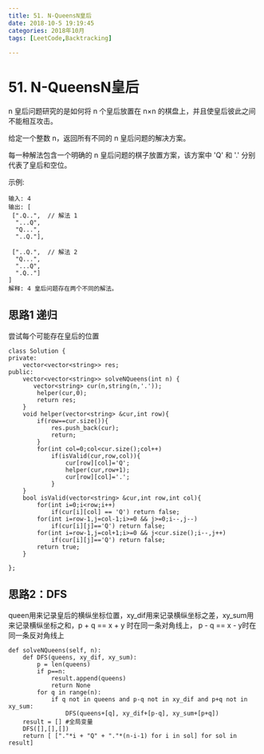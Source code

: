 ```yaml
---
title: 51. N-QueensN皇后
date: 2018-10-5 19:19:45 
categories: 2018年10月
tags: [LeetCode,Backtracking]
 
---
```

# 51. N-QueensN皇后


n 皇后问题研究的是如何将 n 个皇后放置在 n×n 的棋盘上，并且使皇后彼此之间不能相互攻击。

 

<!-- more -->



给定一个整数 n，返回所有不同的 n 皇后问题的解决方案。

每一种解法包含一个明确的 n 皇后问题的棋子放置方案，该方案中 'Q' 和 '.' 分别代表了皇后和空位。

示例:
	
	输入: 4
	输出: [
	 [".Q..",  // 解法 1
	  "...Q",
	  "Q...",
	  "..Q."],
	
	 ["..Q.",  // 解法 2
	  "Q...",
	  "...Q",
	  ".Q.."]
	]
	解释: 4 皇后问题存在两个不同的解法。


## 思路1 递归

尝试每个可能存在皇后的位置

	class Solution {
	private:
	    vector<vector<string>> res;
	public:
	    vector<vector<string>> solveNQueens(int n) {
	       vector<string> cur(n,string(n,'.'));
	        helper(cur,0);
	        return res;
	    }
	    void helper(vector<string> &cur,int row){
	        if(row==cur.size()){
	            res.push_back(cur);
	            return;
	        }
	        for(int col=0;col<cur.size();col++)
	            if(isValid(cur,row,col)){
	                cur[row][col]='Q';
	                helper(cur,row+1);
	                cur[row][col]='.';
	            }
	    }
	    bool isValid(vector<string> &cur,int row,int col){
	        for(int i=0;i<row;i++)
	            if(cur[i][col] == 'Q') return false;
	        for(int i=row-1,j=col-1;i>=0 && j>=0;i--,j--)
	            if(cur[i][j]=='Q') return false;
	        for(int i=row-1,j=col+1;i>=0 && j<cur.size();i--,j++)
	            if(cur[i][j]=='Q') return false;
	        return true;
	    }
	    
	};

## 思路2：DFS

queen用来记录皇后的横纵坐标位置，xy_dif用来记录横纵坐标之差，xy_sum用来记录横纵坐标之和，p + q == x + y 时在同一条对角线上， p - q == x - y时在同一条反对角线上

	def solveNQueens(self, n):
	    def DFS(queens, xy_dif, xy_sum):
	        p = len(queens)
	        if p==n:
	            result.append(queens) 
	            return None
	        for q in range(n):
	            if q not in queens and p-q not in xy_dif and p+q not in xy_sum: 
	                DFS(queens+[q], xy_dif+[p-q], xy_sum+[p+q])  
	    result = [] #全局变量
	    DFS([],[],[])
	    return [ ["."*i + "Q" + "."*(n-i-1) for i in sol] for sol in result]